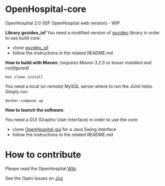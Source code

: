 # OpenHospital-core
OpenHospital 2.0 (ISF OpenHospital web version) - WIP

**Library gsvideo_isf**
You need a modified version of [gsvideo](https://sourceforge.net/projects/gsvideo/) library in order to use build core:

* clone [gsvideo_isf](https://github.com/informatici/gsvideo_isf)
* follow the instructions in the related README.md

**How to build with Maven:**
_(requires Maven 3.2.5 or lesser installed and configured)_

    mvn clean install
    
You need a local (or remote) MySQL server where to run the JUnit tests. Simply run:

	docker-compose up 

**How to launch the software**:

You need a GUI (Graphic User Interface) in order to use the core:

* clone [OpenHospital-gui](https://github.com/informatici/openhospital-gui) for a Java Swing interface
* follow the instructions in the related README.md


# How to contribute

Please read the OpenHospital [Wiki](https://openhospital.atlassian.net/wiki/display/OH/Contribution+Guidelines)

See the Open Issues on [Jira](https://openhospital.atlassian.net/issues/)
